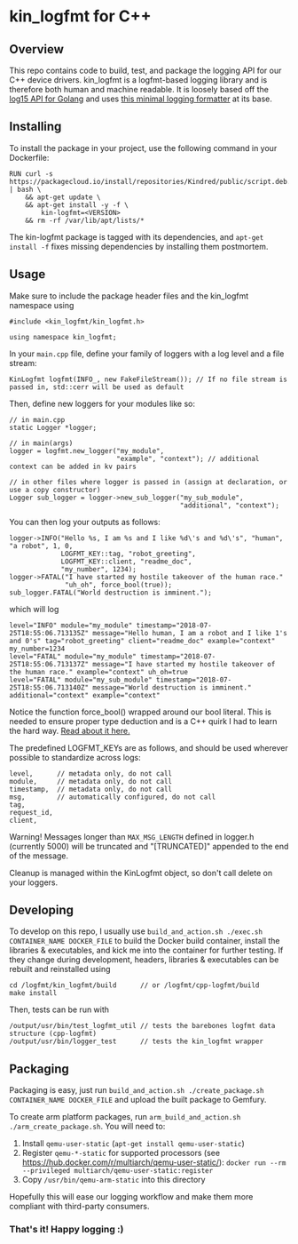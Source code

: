 # kin_logfmt for C++

## Overview 

This repo contains code to build, test, and package the logging API for our C++ device
drivers. kin_logfmt is a logfmt-based logging library and is therefore both human and machine
readable. It is loosely based off the [log15 API for
Golang](https://github.com/inconshreveable/log15) and uses [this minimal logging
formatter](https://github.com/kaidoe/cpp-logfmt) at its base.

## Installing

To install the package in your project, use the following command in your Dockerfile:
```
RUN curl -s https://packagecloud.io/install/repositories/Kindred/public/script.deb.sh | bash \
    && apt-get update \
    && apt-get install -y -f \
        kin-logfmt=<VERSION>
    && rm -rf /var/lib/apt/lists/*
```

The kin-logfmt package is tagged with its dependencies, and `apt-get install -f` fixes missing dependencies by installing them postmortem.

## Usage

Make sure to include the package header files and the kin_logfmt namespace using
```
#include <kin_logfmt/kin_logfmt.h>

using namespace kin_logfmt;
```

In your `main.cpp` file, define your family of loggers with a log level and a file stream:
```
KinLogfmt logfmt(INFO_, new FakeFileStream()); // If no file stream is passed in, std::cerr will be used as default
```

Then, define new loggers for your modules like so:
```
// in main.cpp
static Logger *logger;

// in main(args)
logger = logfmt.new_logger("my_module",
                           "example", "context"); // additional context can be added in kv pairs

// in other files where logger is passed in (assign at declaration, or use a copy constructor)
Logger sub_logger = logger->new_sub_logger("my_sub_module",
                                           "additional", "context");
```

You can then log your outputs as follows:
```
logger->INFO("Hello %s, I am %s and I like %d\'s and %d\'s", "human", "a robot", 1, 0,
             LOGFMT_KEY::tag, "robot_greeting",
             LOGFMT_KEY::client, "readme_doc",
             "my_number", 1234);
logger->FATAL("I have started my hostile takeover of the human race."
              "uh_oh", force_bool(true));
sub_logger.FATAL("World destruction is imminent.");
```
which will log
```
level="INFO" module="my_module" timestamp="2018-07-25T18:55:06.713135Z" message="Hello human, I am a robot and I like 1's and 0's" tag="robot_greeting" client="readme_doc" example="context" my_number=1234
level="FATAL" module="my_module" timestamp="2018-07-25T18:55:06.713137Z" message="I have started my hostile takeover of the human race." example="context" uh_oh=true
level="FATAL" module="my_sub_module" timestamp="2018-07-25T18:55:06.713140Z" message="World destruction is imminent." additional="context" example="context"
```

Notice the function force_bool() wrapped around our bool literal. This
is needed to ensure proper type deduction and is a C++ quirk I had to
learn the hard way. [Read about it
here.](https://stackoverflow.com/questions/13268608/boostvariant-why-is-const-char-converted-to-bool)

The predefined LOGFMT_KEYs are as follows, and should be used wherever possible to standardize across logs:
```
level,      // metadata only, do not call
module,     // metadata only, do not call
timestamp,  // metadata only, do not call
msg,        // automatically configured, do not call
tag,
request_id,
client,
```

Warning! Messages longer than `MAX_MSG_LENGTH` defined in logger.h (currently 5000) will be truncated and "[TRUNCATED]" appended to the end of the message.

Cleanup is managed within the KinLogfmt object, so don't call delete on your loggers.

## Developing

To develop on this repo, I usually use `build_and_action.sh ./exec.sh CONTAINER_NAME DOCKER_FILE` to build the Docker build
container, install the libraries & executables, and kick me into the container for further
testing. If they change during development, headers, libraries & executables can be rebuilt and
reinstalled using
```
cd /logfmt/kin_logfmt/build      // or /logfmt/cpp-logfmt/build
make install
```
Then, tests can be run with
```
/output/usr/bin/test_logfmt_util // tests the barebones logfmt data structure (cpp-logfmt)
/output/usr/bin/logger_test      // tests the kin_logfmt wrapper
```

## Packaging

Packaging is easy, just run `build_and_action.sh ./create_package.sh CONTAINER_NAME DOCKER_FILE` and upload the built package
to Gemfury.

To create arm platform packages, run `arm_build_and_action.sh ./arm_create_package.sh`.
You will need to:
  1. Install `qemu-user-static` (`apt-get install qemu-user-static`)
  2. Register `qemu-*-static` for supported processors (see https://hub.docker.com/r/multiarch/qemu-user-static/):
  `docker run --rm --privileged multiarch/qemu-user-static:register`
  3. Copy `/usr/bin/qemu-arm-static` into this directory

Hopefully this will ease our logging workflow and make them more compliant with third-party consumers.

### That's it! Happy logging :)

